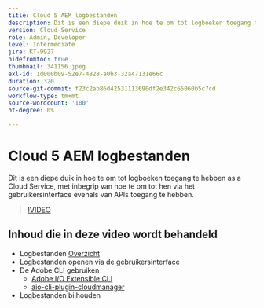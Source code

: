 ```yaml
---
title: Cloud 5 AEM logbestanden
description: Dit is een diepe duik in hoe te om tot logboeken toegang te hebben as a Cloud Service, met inbegrip van hoe te om tot hen via het gebruikersinterface evenals van APIs toegang te hebben.
version: Cloud Service
role: Admin, Developer
level: Intermediate
jira: KT-9927
hidefromtoc: true
thumbnail: 341156.jpeg
exl-id: 1d000b09-52e7-4828-a0b3-32a47131e66c
duration: 320
source-git-commit: f23c2ab86d42531113690df2e342c65060b5c7cd
workflow-type: tm+mt
source-wordcount: '100'
ht-degree: 0%

---
```


# Cloud 5 AEM logbestanden

Dit is een diepe duik in hoe te om tot logboeken toegang te hebben as a Cloud Service, met inbegrip van hoe te om tot hen via het gebruikersinterface evenals van APIs toegang te hebben.

>[!VIDEO](https://video.tv.adobe.com/v/341156?quality=12&learn=on)

## Inhoud die in deze video wordt behandeld

+ Logbestanden [Overzicht](https://experienceleague.adobe.com/docs/experience-manager-learn/cloud-service/debugging/debugging-aem-as-a-cloud-service/logs.html)
+ Logbestanden openen via de gebruikersinterface
+ De Adobe CLI gebruiken
   + [Adobe I/O Extensible CLI](https://github.com/adobe/aio-cli)
   + [aio-cli-plugin-cloudmanager](https://github.com/adobe/aio-cli-plugin-cloudmanager/blob/main/README.md)
+ Logbestanden bijhouden